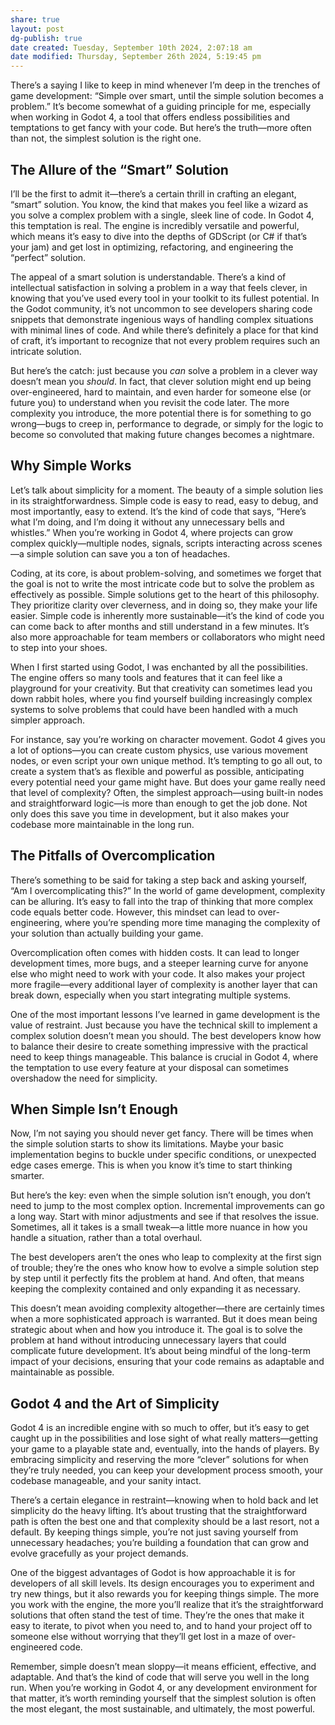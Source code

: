 ```yaml
---
share: true
layout: post
dg-publish: true
date created: Tuesday, September 10th 2024, 2:07:18 am
date modified: Thursday, September 26th 2024, 5:19:45 pm
---
```


There’s a saying I like to keep in mind whenever I’m deep in the trenches of game development: “Simple over smart, until the simple solution becomes a problem.” It’s become somewhat of a guiding principle for me, especially when working in Godot 4, a tool that offers endless possibilities and temptations to get fancy with your code. But here’s the truth—more often than not, the simplest solution is the right one.

## The Allure of the “Smart” Solution

I’ll be the first to admit it—there’s a certain thrill in crafting an elegant, “smart” solution. You know, the kind that makes you feel like a wizard as you solve a complex problem with a single, sleek line of code. In Godot 4, this temptation is real. The engine is incredibly versatile and powerful, which means it’s easy to dive into the depths of GDScript (or C# if that’s your jam) and get lost in optimizing, refactoring, and engineering the “perfect” solution.

The appeal of a smart solution is understandable. There’s a kind of intellectual satisfaction in solving a problem in a way that feels clever, in knowing that you’ve used every tool in your toolkit to its fullest potential. In the Godot community, it’s not uncommon to see developers sharing code snippets that demonstrate ingenious ways of handling complex situations with minimal lines of code. And while there’s definitely a place for that kind of craft, it’s important to recognize that not every problem requires such an intricate solution.

But here’s the catch: just because you *can* solve a problem in a clever way doesn’t mean you *should*. In fact, that clever solution might end up being over-engineered, hard to maintain, and even harder for someone else (or future you) to understand when you revisit the code later. The more complexity you introduce, the more potential there is for something to go wrong—bugs to creep in, performance to degrade, or simply for the logic to become so convoluted that making future changes becomes a nightmare.

## Why Simple Works

Let’s talk about simplicity for a moment. The beauty of a simple solution lies in its straightforwardness. Simple code is easy to read, easy to debug, and most importantly, easy to extend. It’s the kind of code that says, “Here’s what I’m doing, and I’m doing it without any unnecessary bells and whistles.” When you’re working in Godot 4, where projects can grow complex quickly—multiple nodes, signals, scripts interacting across scenes—a simple solution can save you a ton of headaches.

Coding, at its core, is about problem-solving, and sometimes we forget that the goal is not to write the most intricate code but to solve the problem as effectively as possible. Simple solutions get to the heart of this philosophy. They prioritize clarity over cleverness, and in doing so, they make your life easier. Simple code is inherently more sustainable—it’s the kind of code you can come back to after months and still understand in a few minutes. It’s also more approachable for team members or collaborators who might need to step into your shoes.

When I first started using Godot, I was enchanted by all the possibilities. The engine offers so many tools and features that it can feel like a playground for your creativity. But that creativity can sometimes lead you down rabbit holes, where you find yourself building increasingly complex systems to solve problems that could have been handled with a much simpler approach.

For instance, say you’re working on character movement. Godot 4 gives you a lot of options—you can create custom physics, use various movement nodes, or even script your own unique method. It’s tempting to go all out, to create a system that’s as flexible and powerful as possible, anticipating every potential need your game might have. But does your game really need that level of complexity? Often, the simplest approach—using built-in nodes and straightforward logic—is more than enough to get the job done. Not only does this save you time in development, but it also makes your codebase more maintainable in the long run.

## The Pitfalls of Overcomplication

There’s something to be said for taking a step back and asking yourself, “Am I overcomplicating this?” In the world of game development, complexity can be alluring. It’s easy to fall into the trap of thinking that more complex code equals better code. However, this mindset can lead to over-engineering, where you’re spending more time managing the complexity of your solution than actually building your game.

Overcomplication often comes with hidden costs. It can lead to longer development times, more bugs, and a steeper learning curve for anyone else who might need to work with your code. It also makes your project more fragile—every additional layer of complexity is another layer that can break down, especially when you start integrating multiple systems.

One of the most important lessons I’ve learned in game development is the value of restraint. Just because you have the technical skill to implement a complex solution doesn’t mean you should. The best developers know how to balance their desire to create something impressive with the practical need to keep things manageable. This balance is crucial in Godot 4, where the temptation to use every feature at your disposal can sometimes overshadow the need for simplicity.

## When Simple Isn’t Enough

Now, I’m not saying you should never get fancy. There will be times when the simple solution starts to show its limitations. Maybe your basic implementation begins to buckle under specific conditions, or unexpected edge cases emerge. This is when you know it’s time to start thinking smarter.

But here’s the key: even when the simple solution isn’t enough, you don’t need to jump to the most complex option. Incremental improvements can go a long way. Start with minor adjustments and see if that resolves the issue. Sometimes, all it takes is a small tweak—a little more nuance in how you handle a situation, rather than a total overhaul.

The best developers aren’t the ones who leap to complexity at the first sign of trouble; they’re the ones who know how to evolve a simple solution step by step until it perfectly fits the problem at hand. And often, that means keeping the complexity contained and only expanding it as necessary.

This doesn’t mean avoiding complexity altogether—there are certainly times when a more sophisticated approach is warranted. But it does mean being strategic about when and how you introduce it. The goal is to solve the problem at hand without introducing unnecessary layers that could complicate future development. It’s about being mindful of the long-term impact of your decisions, ensuring that your code remains as adaptable and maintainable as possible.

## Godot 4 and the Art of Simplicity

Godot 4 is an incredible engine with so much to offer, but it’s easy to get caught up in the possibilities and lose sight of what really matters—getting your game to a playable state and, eventually, into the hands of players. By embracing simplicity and reserving the more “clever” solutions for when they’re truly needed, you can keep your development process smooth, your codebase manageable, and your sanity intact.

There’s a certain elegance in restraint—knowing when to hold back and let simplicity do the heavy lifting. It’s about trusting that the straightforward path is often the best one and that complexity should be a last resort, not a default. By keeping things simple, you’re not just saving yourself from unnecessary headaches; you’re building a foundation that can grow and evolve gracefully as your project demands.

One of the biggest advantages of Godot is how approachable it is for developers of all skill levels. Its design encourages you to experiment and try new things, but it also rewards you for keeping things simple. The more you work with the engine, the more you’ll realize that it’s the straightforward solutions that often stand the test of time. They’re the ones that make it easy to iterate, to pivot when you need to, and to hand your project off to someone else without worrying that they’ll get lost in a maze of over-engineered code.

Remember, simple doesn’t mean sloppy—it means efficient, effective, and adaptable. And that’s the kind of code that will serve you well in the long run. When you’re working in Godot 4, or any development environment for that matter, it’s worth reminding yourself that the simplest solution is often the most elegant, the most sustainable, and ultimately, the most powerful.
